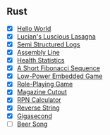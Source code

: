 ## Rust

- [x] [Hello World](https://exercism.org/tracks/rust/exercises/hello-world)
- [x] [Lucian's Luscious Lasagna](https://exercism.org/tracks/rust/exercises/lucians-luscious-lasagna)
- [x] [Semi Structured Logs](https://exercism.org/tracks/rust/exercises/semi-structured-logs)
- [x] [Assembly Line](https://exercism.org/tracks/rust/exercises/assembly-line)
- [x] [Health Statistics](https://exercism.org/tracks/rust/exercises/health-statistics)
- [x] [A Short Fibonacci Sequence](https://exercism.org/tracks/rust/exercises/short-fibonacci)
- [x] [Low-Power Embedded Game](https://exercism.org/tracks/rust/exercises/low-power-embedded-game)
- [x] [Role-Playing Game](https://exercism.org/tracks/rust/exercises/role-playing-game)
- [x] [Magazine Cutout](https://exercism.org/tracks/rust/exercises/magazine-cutout)
- [x] [RPN Calculator](https://exercism.org/tracks/rust/exercises/rpn-calculator)
- [x] [Reverse String](https://exercism.org/tracks/rust/exercises/reverse-string)
- [x] [Gigasecond](https://exercism.org/tracks/rust/exercises/gigasecond)
- [ ] [Beer Song](https://exercism.org/tracks/rust/exercises/beer-song)
